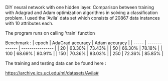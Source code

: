 DIY neural network with one hidden layer. Comparison between training with Adagrad and Adam optimization algorithms in solving a classification problem.
I used the 'Avila' data set which consists of 20867 data instances with 10 attributes each.

The program runs on calling 'train' function

Benchmark : 
| epoch | AdaGrad accuracy | Adam accuracy    |
| ----- | -------------    | ---------------- |
| 20    | 63.30%           | 73.43%           |
| 50    | 66.30%           | 78.18%           |
| 100   | 68.69%           | 80.91%           |
| 150   | 70.36%           | 83.03%           |
| 250   | 72.36%           | 85.85%           |

The training and testing data can be found here :

https://archive.ics.uci.edu/ml/datasets/Avila#


